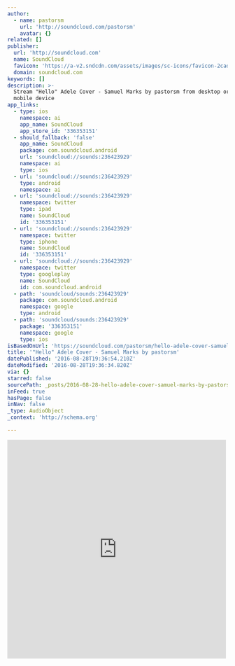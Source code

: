 ```yaml
---
author:
  - name: pastorsm
    url: 'http://soundcloud.com/pastorsm'
    avatar: {}
related: []
publisher:
  url: 'http://soundcloud.com'
  name: SoundCloud
  favicon: 'https://a-v2.sndcdn.com/assets/images/sc-icons/favicon-2cadd14b.ico'
  domain: soundcloud.com
keywords: []
description: >-
  Stream "Hello" Adele Cover - Samuel Marks by pastorsm from desktop or your
  mobile device
app_links:
  - type: ios
    namespace: ai
    app_name: SoundCloud
    app_store_id: '336353151'
  - should_fallback: 'false'
    app_name: SoundCloud
    package: com.soundcloud.android
    url: 'soundcloud://sounds:236423929'
    namespace: ai
    type: ios
  - url: 'soundcloud://sounds:236423929'
    type: android
    namespace: ai
  - url: 'soundcloud://sounds:236423929'
    namespace: twitter
    type: ipad
    name: SoundCloud
    id: '336353151'
  - url: 'soundcloud://sounds:236423929'
    namespace: twitter
    type: iphone
    name: SoundCloud
    id: '336353151'
  - url: 'soundcloud://sounds:236423929'
    namespace: twitter
    type: googleplay
    name: SoundCloud
    id: com.soundcloud.android
  - path: 'soundcloud/sounds:236423929'
    package: com.soundcloud.android
    namespace: google
    type: android
  - path: 'soundcloud/sounds:236423929'
    package: '336353151'
    namespace: google
    type: ios
isBasedOnUrl: 'https://soundcloud.com/pastorsm/hello-adele-cover-samuel-marks'
title: '"Hello" Adele Cover - Samuel Marks by pastorsm'
datePublished: '2016-08-28T19:36:54.210Z'
dateModified: '2016-08-28T19:36:34.820Z'
via: {}
starred: false
sourcePath: _posts/2016-08-28-hello-adele-cover-samuel-marks-by-pastorsm.md
inFeed: true
hasPage: false
inNav: false
_type: AudioObject
_context: 'http://schema.org'

---
```

<iframe src="https://cdn.embedly.com/widgets/media.html?src=https%3A%2F%2Fw.soundcloud.com%2Fplayer%2F%3Fvisual%3Dtrue%26url%3Dhttp%253A%252F%252Fapi.soundcloud.com%252Ftracks%252F236423929%26show_artwork%3Dtrue&amp;url=https%3A%2F%2Fsoundcloud.com%2Fpastorsm%2Fhello-adele-cover-samuel-marks&amp;image=http%3A%2F%2Fa1.sndcdn.com%2Fimages%2Ffb_placeholder.png%3F1471871690&amp;key=b7d04c9b404c499eba89ee7072e1c4f7&amp;type=text%2Fhtml&amp;schema=soundcloud" width="500" height="500" scrolling="no" frameborder="0" allowfullscreen="" style=""></iframe>